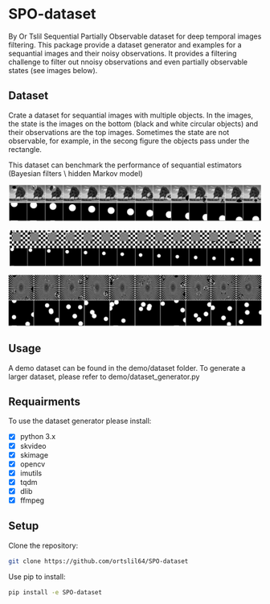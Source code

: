 # SPO-dataset
By Or Tslil
Sequential Partially Observable dataset for deep temporal images filtering.
This package provide a dataset generator and examples for a sequantial images and their noisy observations. It provides a filtering challenge to filter out nnoisy observations and even partially observable states (see images below). 

## Dataset
Crate a dataset for sequantial images with multiple objects. 
In the images, the state is the images on the bottom (black and white circular objects) and their observations are the top images. Sometimes the state are not observable, for example, in the secong figure the objects pass under the rectangle.

This dataset can benchmark the performance of sequantial estimators (Bayesian filters \ hidden Markov model)

![demo](https://github.com/ortslil64/SPO-dataset/blob/master/images/partal_example_tree.png?raw=true "Under the tree the object are not observable")


![demo](https://github.com/ortslil64/SPO-dataset/blob/master/images/partal_example_checkers.png?raw=true "Partioally observed")


![demo](https://github.com/ortslil64/SPO-dataset/blob/master/images/illusion_example.png?raw=true "Multiple objects with different sizes and different types of observations")

## Usage
A demo dataset can be found in the demo/dataset folder. 
To generate a larger dataset, please refer to demo/dataset_generator.py

## Requairments
To use the dataset generator please install:
- [x] python 3.x
- [x] skvideo
- [x] skimage
- [x] opencv
- [x] imutils
- [x] tqdm
- [x] dlib
- [x] ffmpeg 

## Setup
Clone the repository:
```bash
git clone https://github.com/ortslil64/SPO-dataset
```
Use pip to install:
```bash
pip install -e SPO-dataset
```

